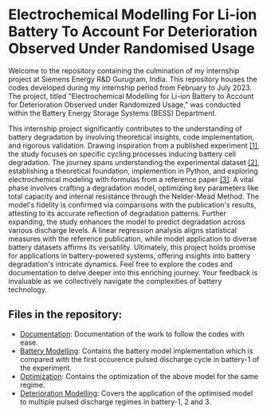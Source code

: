 # Electrochemical Modelling For Li-ion Battery To Account For Deterioration Observed Under Randomised Usage

Welcome to the repository containing the culmination of my internship project at Siemens Energy R&D Gurugram, India. This repository houses the codes developed during my internship period from February to July 2023. The project, titled "Electrochemical Modelling for Li-ion Battery to Account for Deterioration Observed under Randomized Usage," was conducted within the Battery Energy Storage Systems (BESS) Department.

This internship project significantly contributes to the understanding of battery degradation by involving theoretical insights, code implementation, and rigorous validation. Drawing inspiration from a published experiment [[1]](https://papers.phmsociety.org/index.php/phmconf/article/view/2490), the study focuses on specific cycling processes inducing battery cell degradation. The journey spans understanding the experimental dataset [[2]](https://data.phmsociety.org/nasa/), establishing a theoretical foundation, implemention in Python, and exploring electrochemical modeling with formulas from a reference paper [[3]](https://papers.phmsociety.org/index.php/phmconf/article/view/2252). A vital phase involves crafting a degradation model, optimizing key parameters like total capacity and internal resistance through the Nelder-Mead Method. The model's fidelity is confirmed via comparisons with the publication's results, attesting to its accurate reflection of degradation patterns. Further expanding, the study enhances the model to predict degradation across various discharge levels. A linear regression analysis aligns statistical measures with the reference publication, while model application to diverse battery datasets affirms its versatility. Ultimately, this project holds promise for applications in battery-powered systems, offering insights into battery degradation's intricate dynamics. Feel free to explore the codes and documentation to delve deeper into this enriching journey. Your feedback is invaluable as we collectively navigate the complexities of battery technology.

## Files in the repository:
* [Documentation](./Documentation/Internship_Report): Documentation of the work to follow the codes with ease.
* [Battery Modelling](./Codes/Battery_Modelling): Contains the battery model implementation which is compared with the first occurence pulsed discharge cycle in battery-1 of the experiment.
* [Optimization](./Codes/Optimization): Contains the optimization of the above model for the same regime.
* [Deterioration Modelling](./Codes/Deterioration_Modelling): Covers the application of the optimised model to multiple pulsed discharge regimes in battery-1, 2 and 3.
